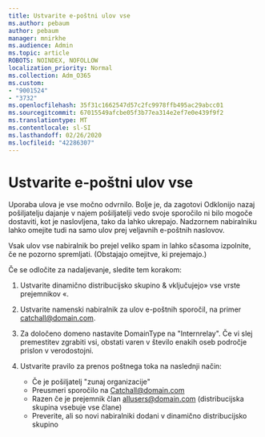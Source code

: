 ```yaml
---
title: Ustvarite e-poštni ulov vse
ms.author: pebaum
author: pebaum
manager: mnirkhe
ms.audience: Admin
ms.topic: article
ROBOTS: NOINDEX, NOFOLLOW
localization_priority: Normal
ms.collection: Adm_O365
ms.custom:
- "9001524"
- "3732"
ms.openlocfilehash: 35f31c1662547d57c2fc9978ffb495ac29abcc01
ms.sourcegitcommit: 67015549afcbe05f3b77ea314e2ef7e0e439f9f2
ms.translationtype: MT
ms.contentlocale: sl-SI
ms.lasthandoff: 02/26/2020
ms.locfileid: "42286307"
---
```

# <a name="create-an-email-catch-all"></a>Ustvarite e-poštni ulov vse

Uporaba ulova je vse močno odvrnilo. Bolje je, da zagotovi Odklonijo nazaj pošiljatelju dajanje v najem pošiljatelji vedo svoje sporočilo ni bilo mogoče dostaviti, kot je naslovljena, tako da lahko ukrepajo. Nadzornem nabiralniku lahko omejite tudi na samo ulov prej veljavnih e-poštnih naslovov. 

Vsak ulov vse nabiralnik bo prejel veliko spam in lahko sčasoma izpolnite, če ne pozorno spremljati. (Obstajajo omejitve, ki prejemajo.) 

Če se odločite za nadaljevanje, sledite tem korakom:

1. Ustvarite dinamično distribucijsko skupino & vključujejo» vse vrste prejemnikov «.

2. Ustvarite namenski nabiralnik za ulov e-poštnih sporočil, na primer catchall@domain.com.

3. Za določeno domeno nastavite DomainType na "Internrelay". Če vi slej premestitev zgrabiti vsi, obstati varen v število enakih oseb področje prislon v verodostojni.

4. Ustvarite pravilo za prenos poštnega toka na naslednji način:

    - Če je pošiljatelj "zunaj organizacije"
    - Preusmeri sporočilo na Catchall@domain.com
    - Razen če je prejemnik član allusers@domain.com (distribucijska skupina vsebuje vse člane)
    - Preverite, ali so novi nabiralniki dodani v dinamično distribucijsko skupino
